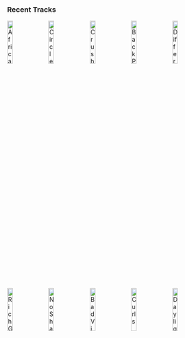 ### Recent Tracks
[<img src='https://lastfm.freetls.fastly.net/i/u/300x300/accb1e554ea0afbac1fcc02a7413ed87.png' width='16%' height='16%' alt='Africa'>](https://www.last.fm/music/toto/_/africa)&nbsp;&nbsp;&nbsp;&nbsp;[<img src='https://lastfm.freetls.fastly.net/i/u/300x300/8d5a82de4881fa8e068b18eb7bbfd30b.png' width='16%' height='16%' alt='Circles'>](https://www.last.fm/music/post%2bmalone/_/circles)&nbsp;&nbsp;&nbsp;&nbsp;[<img src='https://lastfm.freetls.fastly.net/i/u/300x300/b65e86d45205cf8b3f230d5747ca024f.png' width='16%' height='16%' alt='Crush'>](https://www.last.fm/music/tessa%2bviolet/_/crush)&nbsp;&nbsp;&nbsp;&nbsp;[<img src='https://lastfm.freetls.fastly.net/i/u/300x300/69ca11c7f9235cb2e31a030cf5efca98.png' width='16%' height='16%' alt='Back Pocket'>](https://www.last.fm/music/vulfpeck/_/back%2bpocket)&nbsp;&nbsp;&nbsp;&nbsp;[<img src='https://lastfm.freetls.fastly.net/i/u/300x300/d235e5e2780fefef901cd8c2d185f877.png' width='16%' height='16%' alt='Different Colors'>](https://www.last.fm/music/walk%2bthe%2bmoon/_/different%2bcolors)&nbsp;&nbsp;&nbsp;&nbsp;<br>[<img src='https://lastfm.freetls.fastly.net/i/u/300x300/167d19a367c34238c21feeaacfbf45c7.png' width='16%' height='16%' alt='Rich Girl'>](https://www.last.fm/music/hall%2b%2526%2boates/_/rich%2bgirl)&nbsp;&nbsp;&nbsp;&nbsp;[<img src='https://lastfm.freetls.fastly.net/i/u/300x300/2255246c22f24b2785f749710d6dc112.png' width='16%' height='16%' alt='No Shame (feat. The Young Escape)'>](https://www.last.fm/music/tenth%2bavenue%2bnorth/_/no%2bshame%2b%2528feat.%2bthe%2byoung%2bescape%2529)&nbsp;&nbsp;&nbsp;&nbsp;[<img src='https://lastfm.freetls.fastly.net/i/u/300x300/780e91ea8aed3bb2bad9a09906af9477.png' width='16%' height='16%' alt='Bad Vibrations'>](https://www.last.fm/music/jesper%2bjenset/_/bad%2bvibrations)&nbsp;&nbsp;&nbsp;&nbsp;[<img src='https://lastfm.freetls.fastly.net/i/u/300x300/e9e2936ea511d3f206f483e6f809ca60.png' width='16%' height='16%' alt='Curls'>](https://www.last.fm/music/bibio/_/curls)&nbsp;&nbsp;&nbsp;&nbsp;[<img src='https://lastfm.freetls.fastly.net/i/u/300x300/71da7e08ec27c0c83b1133c0e6d1ca51.png' width='16%' height='16%' alt='Daylight'>](https://www.last.fm/music/joji/_/daylight)&nbsp;&nbsp;&nbsp;&nbsp;<br>
